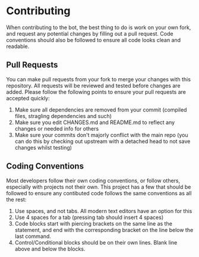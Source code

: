 # Contributing

When contributing to the bot, the best thing to do is work on your own fork, and request any potential changes by filling out a pull request. Code conventions should also be followed to ensure all code looks clean and readable.

## Pull Requests

You can make pull requests from your fork to merge your changes with this repository. All requests will be reviewed and tested before changes are added. Please follow the following points to ensure your pull requests are accepted quickly:

1. Make sure all dependencies are removed from your commit (compiled files, stragling dependencies and such)
2. Make sure you edit CHANGES.md and README.md to reflect any changes or needed info for others
3. Make sure your commits don't majorly conflict with the main repo (you can do this by checking out upstream with a detached head to not save changes whilst testing)

## Coding Conventions

Most developers follow their own coding conventions, or follow others, especially with projects not their own. This project has a few that should be followed to ensure any contibuted code follows the same conventions as all the rest:

1. Use spaces, and not tabs. All modern text editors have an option for this
2. Use 4 spaces for a tab (pressing tab should insert 4 spaces)
3. Code blocks start with piercing brackets on the same line as the statement, and end with the corresponding bracket on the line below the last command.
4. Control/Conditional blocks should be on their own lines. Blank line above and below the blocks.
